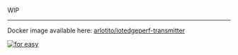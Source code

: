 WIP

----------------


Docker image available here: [arlotito/iotedgeperf-transmitter](https://hub.docker.com/repository/docker/arlotito/iotedgeperf-transmitter) 

[![for easy](https://img.shields.io/docker/v/arlotito/iotedgeperf-transmitter)](https://hub.docker.com/repository/docker/arlotito/iotedgeperf-transmitter)
